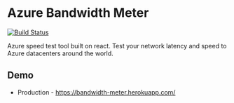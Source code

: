 # Azure Bandwidth Meter
[![Build Status](https://travis-ci.org/ft115637850/bandwidth-meter.svg?branch=master)](https://travis-ci.org/ft115637850/bandwidth-meter)

Azure speed test tool built on react. Test your network latency and speed to Azure datacenters around the world.

## Demo
* Production - https://bandwidth-meter.herokuapp.com/